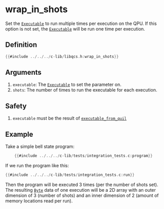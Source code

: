 # wrap_in_shots

Set the [`Executable`] to run multiple times per execution on the QPU. If this option is not set, the [`Executable`] will be run one time per execution.

## Definition

```C
{{#include ../../../c-lib/libqcs.h:wrap_in_shots}}
```

## Arguments

1. `executable`: The [`Executable`] to set the parameter on.
2. `shots`: The number of times to run the executable for each execution.

## Safety

1. `executable` must be the result of [`executable_from_quil`]

## Example

Take a simple bell state program:

```C
    {{#include ../../../c-lib/tests/integration_tests.c:program}}
```

If we run the program like this:

```C
{{#include ../../../c-lib/tests/integration_tests.c:run}}
```

Then the program will be executed 3 times (per the number of shots set). The resulting [`Byte`] data of one execution will be a 2D array with an outer dimension of 3 (number of shots) and an inner dimension of 2 (amount of memory locations read per run). 

[`Executable`]: executable.md
[`executable_from_quil`]: executable_from_quil.md
[`execute_on_qpu`]: execute_on_qpu.md
[`Byte`]: execution_result.md#byte
